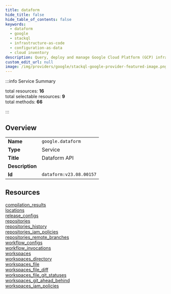 ```yaml
---
title: dataform
hide_title: false
hide_table_of_contents: false
keywords:
  - dataform
  - google
  - stackql
  - infrastructure-as-code
  - configuration-as-data
  - cloud inventory
description: Query, deploy and manage Google Cloud Platform (GCP) infrastructure and resources using SQL
custom_edit_url: null
image: /img/providers/google/stackql-google-provider-featured-image.png
---
```

  
    
:::info Service Summary

<div class="row">
<div class="providerDocColumn">
<span>total resources:&nbsp;<b>16</b></span><br />
<span>total selectable resources:&nbsp;<b>9</b></span><br />
<span>total methods:&nbsp;<b>66</b></span><br />
</div>
</div>

:::

## Overview
<table><tbody>
<tr><td><b>Name</b></td><td><code>google.dataform</code></td></tr>
<tr><td><b>Type</b></td><td>Service</td></tr>
<tr><td><b>Title</b></td><td>Dataform API</td></tr>
<tr><td><b>Description</b></td><td></td></tr>
<tr><td><b>Id</b></td><td><code>dataform:v23.08.00157</code></td></tr>
</tbody></table>

## Resources
<div class="row">
<div class="providerDocColumn">
<a href="/providers/google/dataform/compilation_results/">compilation_results</a><br />
<a href="/providers/google/dataform/locations/">locations</a><br />
<a href="/providers/google/dataform/release_configs/">release_configs</a><br />
<a href="/providers/google/dataform/repositories/">repositories</a><br />
<a href="/providers/google/dataform/repositories_history/">repositories_history</a><br />
<a href="/providers/google/dataform/repositories_iam_policies/">repositories_iam_policies</a><br />
<a href="/providers/google/dataform/repositories_remote_branches/">repositories_remote_branches</a><br />
<a href="/providers/google/dataform/workflow_configs/">workflow_configs</a><br />
</div>
<div class="providerDocColumn">
<a href="/providers/google/dataform/workflow_invocations/">workflow_invocations</a><br />
<a href="/providers/google/dataform/workspaces/">workspaces</a><br />
<a href="/providers/google/dataform/workspaces_directory/">workspaces_directory</a><br />
<a href="/providers/google/dataform/workspaces_file/">workspaces_file</a><br />
<a href="/providers/google/dataform/workspaces_file_diff/">workspaces_file_diff</a><br />
<a href="/providers/google/dataform/workspaces_file_git_statuses/">workspaces_file_git_statuses</a><br />
<a href="/providers/google/dataform/workspaces_git_ahead_behind/">workspaces_git_ahead_behind</a><br />
<a href="/providers/google/dataform/workspaces_iam_policies/">workspaces_iam_policies</a><br />
</div>
</div>
